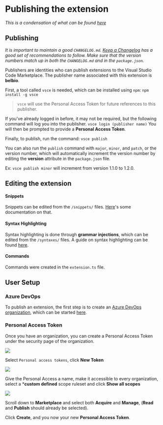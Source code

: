 # Publishing the extension

*This is a condensation of what can be found [here](https://code.visualstudio.com/api/working-with-extensions/publishing-extension)*

## Publishing

*It is important to maintain a good `CHANGELOG.md`. [Keep a Changelog](http://keepachangelog.com/) has a good set of recommendations to follow. Make sure that the version numbers match up in both the `CHANGELOG.md` and in the `package.json`.*

Publishers are identities who can publish extensions to the Visual Studio Code Marketplace.
The publisher name associated with this extension is **belbio**.

First, a tool called `vsce` is needed, which can be installed using `npm`:
`npm install -g vsce`

>`vsce` will use the Personal Access Token for future references to this publisher.

If you've already logged in before, it may not be required, but the following command will log you into the publisher.
`vsce login (publisher name)`
You will then be prompted to provide a **Personal Access Token**.

Finally, to publish, run the command:
`vsce publish`

You can also run the `publish` command with `major`, `minor`, and `patch`, or the version number, which will automatically increment the version number by editing the **version** attribute in the `package.json` file.

Ex: `vsce publish minor` will increment from version 1.1.0 to 1.2.0.


## Editing the extension
#### Snippets
Snippets can be edited from the `/snippets/` files. [Here](https://code.visualstudio.com/docs/editor/userdefinedsnippets)'s some documentation on that.

#### Syntax Highlighting
Syntax highlighting is done through **grammar injections**, which can be edited from the `/syntaxes/` files. A guide on syntax highlighting can be found [here](https://code.visualstudio.com/api/language-extensions/syntax-highlight-guide).

#### Commands
Commands were created in the `extension.ts` file.


## User Setup
### Azure DevOps

To publish an extension, the first step is to create an [Azure DevOps organization](https://docs.microsoft.com/en-us/azure/devops/organizations/accounts/create-organization?view=vsts), which can be started [here](https://go.microsoft.com/fwlink/?LinkId=307137).

### Personal Access Token

Once you have an organization, you can create a Personal Access Token under the security page of the organization.

![](https://code.visualstudio.com/assets/api/working-with-extensions/publishing-extension/token1.png)

Select `Personal access tokens`, click **New Token**

![](https://code.visualstudio.com/assets/api/working-with-extensions/publishing-extension/token2.png)

Give the Personal Access a name, make it accessible to every organization, select a ***custom defined** scope ruleset and click **Show all scopes**

![](https://code.visualstudio.com/assets/api/working-with-extensions/publishing-extension/token3.png)

Scroll down to **Marketplace** and select both **Acquire** and **Manage**, (**Read** and **Publish** should already be selected).

Click **Create**, and you now your new **Personal Access Token**.
